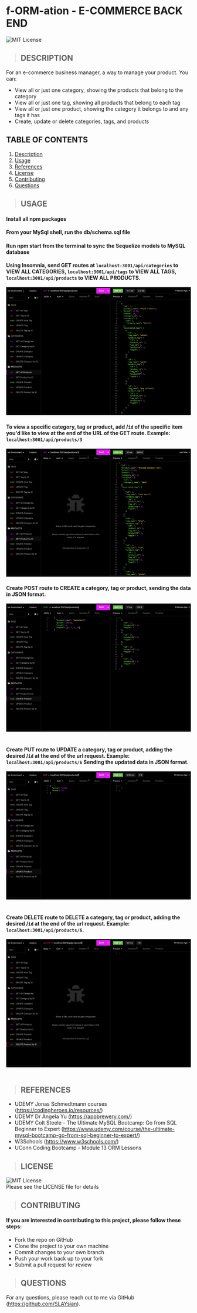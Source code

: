 # f-ORM-ation - E-COMMERCE BACK END

![MIT License](https://img.shields.io/badge/License-MIT-yellow.svg)

> ## DESCRIPTION
  For an e-commerce business manager, a way to manage your product. You can:
  - View all or just one category, showing the products that belong to the category
  - View all or just one tag, showing all products that belong to each tag
  - View all or just one product, showing the category it belongs to and any tags it has
  - Create, update or delete categories, tags, and products


## TABLE OF CONTENTS
  1. [Description](#description)
  2. [Usage](#usage)
  3. [References](#references)
  4. [License](#license)
  5. [Contributing](#contributing)
  6. [Questions](#questions)

> ## USAGE

#### Install all npm packages<br/>
#### From your MySql shell, run the db/schema.sql file <br/>
#### Run npm start from the terminal to sync the Sequelize models to MySQL database<br/>
#### Using Insomnia, send GET routes at `localhost:3001/api/categories` to VIEW ALL CATEGORIES, `localhost:3001/api/tags` to VIEW ALL TAGS, `localhost:3001/api/products` to VIEW ALL PRODUCTS.<br/><br/>![view all products](./images/get-all-products.png)<br/>
#### To view a specific category, tag or product, add /`id` of the specific item you'd like to view at the end of the URL of the GET route. Example: `localhost:3001/api/products/3`<br/><br/>![view product](./images/view-one-product.png)
#### Create POST route to CREATE a category, tag or product, sending the data in JSON format.<br/><br/>![create product](./images/create-product.png)<br/><br/>
#### Create PUT route to UPDATE a category, tag or product, adding the desired /`id` at the end of the url request. Example: `localhost:3001/api/products/6` Sending the updated data in JSON format.<br/><br/>![update product](./images/update-product.png)<br/><br/>

#### Create DELETE route to DELETE a category, tag or product, adding the desired /`id` at the end of the url request. Example: `localhost:3001/api/products/6`.<br/><br/>![delete product](./images/delete-product.png)<br/><br/>


> ## REFERENCES
- UDEMY Jonas Schmedtmann courses (https://codingheroes.io/resources/)
- UDEMY Dr Angela Yu (https://appbrewery.com/)
- UDEMY Colt Steele - The Ultimate MySQL Bootcamp: Go from SQL Beginner to Expert (https://www.udemy.com/course/the-ultimate-mysql-bootcamp-go-from-sql-beginner-to-expert/)
- W3Schools (https://www.w3schools.com/)
- UConn Coding Bootcamp - Module 13 ORM Lessons

> ## LICENSE
![MIT License](https://img.shields.io/badge/License-MIT-yellow.svg)<br/>
Please see the LICENSE file for details


> ## CONTRIBUTING
#### If you are interested in contributing to this project, please follow these steps:
- Fork the repo on GitHub
- Clone the project to your own machine
- Commit changes to your own branch
- Push your work back up to your fork
- Submit a pull request for review

> ## QUESTIONS
For any questions, please reach out to me via GitHub (https://github.com/SLAYsian).